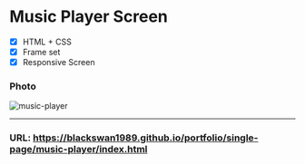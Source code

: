 # Music Player Screen

- [x] HTML + CSS
- [x] Frame set
- [x] Responsive Screen

### Photo

![music-player](https://user-images.githubusercontent.com/67410919/98777719-97496100-2434-11eb-8eee-3c2fca38ea5c.png)

---

### URL: https://blackswan1989.github.io/portfolio/single-page/music-player/index.html
